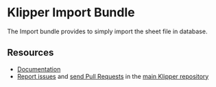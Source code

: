 Klipper Import Bundle
=====================

The Import bundle provides to simply import the sheet file in database.

Resources
---------

- [Documentation](https://doc.klipper.dev/bundles/import-bundle)
- [Report issues](https://github.com/klipperdev/klipper/issues)
  and [send Pull Requests](https://github.com/klipperdev/klipper/pulls)
  in the [main Klipper repository](https://github.com/klipperdev/klipper)
